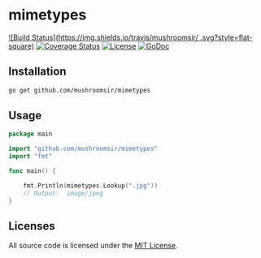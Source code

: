 # mimetypes
[![Build Status](https://img.shields.io/travis/mushroomsir/	.svg?style=flat-square)](https://travis-ci.org/mushroomsir/mimetypes)
[![Coverage Status](http://img.shields.io/coveralls/mushroomsir/mimetypes.svg?style=flat-square)](https://coveralls.io/github/mushroomsir/mimetypes?branch=master)
[![License](http://img.shields.io/badge/license-mit-blue.svg?style=flat-square)](https://github.com/mushroomsir/mimetypes/blob/master/LICENSE)
[![GoDoc](http://img.shields.io/badge/go-documentation-blue.svg?style=flat-square)](http://godoc.org/github.com/mushroomsir/mimetypes)

## Installation

```sh
go get github.com/mushroomsir/mimetypes
```

## Usage
```go
package main

import "github.com/mushroomsir/mimetypes"
import "fmt"

func main() {

	fmt.Println(mimetypes.Lookup(".jpg"))
	// Output:  image/jpeg
}

```

## Licenses

All source code is licensed under the [MIT License](https://github.com/mushroomsir/mimetypes/blob/master/LICENSE).

